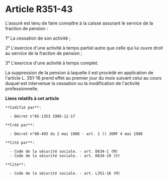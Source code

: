 # Article R351-43

L'assuré est tenu de faire connaître à la caisse assurant le service de la fraction de pension :

1° La cessation de son activité ;

2° L'exercice d'une activité à temps partiel autre que celle qui lui ouvre droit au service de la fraction de pension ;

3° L'exercice d'une activité à temps complet.

La suppression de la pension à laquelle il est procédé en application de l'article L. 351-16 prend effet au premier jour du
mois suivant celui au cours duquel est intervenue la cessation ou la modification de l'activité professionnelle.

**Liens relatifs à cet article**

	**Codifié par**:

	  - Décret n°85-1353 1985-12-17

	**Créé par**:

	  - Décret n°88-493 du 2 mai 1988 - art. 1 () JORF 4 mai 1988

	**Cité par**:

	  - Code de la sécurité sociale. - art. D634-1 (M)
	  - Code de la sécurité sociale. - art. D634-19 (V)

	**Cite**:

	  - Code de la sécurité sociale. - art. L351-16 (M)
